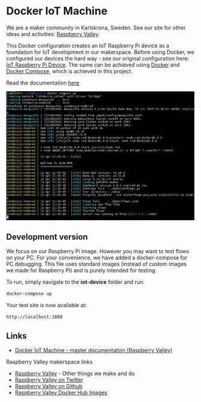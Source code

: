 # Docker IoT Machine

We are a maker community in Karlskrona, Sweden. See our site for other ideas and activities: [Raspberry Valley](https://raspberry-valley.azurewebsites.net).

This Docker configuration creates an IoT Raspberry Pi device as a foundation for IoT development in our makerspace. Before using Docker, we configured our devices the hard way - see our original configuration here: [IoT Raspberry Pi Device](https://raspberry-valley.azurewebsites.net/IoT-Raspberry-Pi-Device/). The same can be achieved using [Docker](https://www.docker.com) and [Docker Compose](https://docs.docker.com/compose/), which is achieved in this project.

Read the documentation [here](https://raspberry-valley.azurewebsites.net/IoT-Raspberry-Pi-Device-on-Docker/)

![IoT device in action](IoT-Device.jpg)

## Development version

We focus on our Raspberry Pi image. However you may want to test flows on your PC. For your convenience, we have added a docker-compose for PC debugging. This file uses standard images (instead of custom images we made for Raspberry Pi) and is purely intended for testing.

To run, simply navigate to the **iot-device** folder and run:

```bash
docker-compose up
```

Your test site is now available at:

```bash
http://localhost:1880
```

## Links

* [Docker IoT Machine - master documentation (Raspberry Valley)](https://raspberry-valley.azurewebsites.net/IoT-Raspberry-Pi-Device-on-Docker/)

Raspberry Valley makerspace links

* [Raspberry Valley](https://raspberry-valley.azurewebsites.net) - Other things we make and do
* [Raspberry Valley on Twitter](https://twitter.com/RaspberryValley)
* [Raspberry Valley on Github](https://github.com/raspberryvalley)
* [Raspberry Valley Docker Hub Images](hub.docker.com/r/raspberryvalley/)
